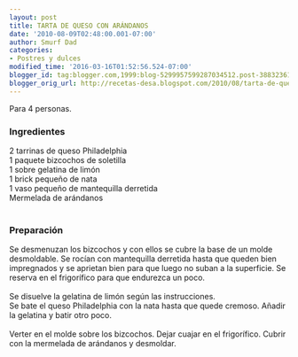 ```yaml
---
layout: post
title: TARTA DE QUESO CON ARÁNDANOS
date: '2010-08-09T02:48:00.001-07:00'
author: Smurf Dad
categories:
- Postres y dulces
modified_time: '2016-03-16T01:52:56.524-07:00'
blogger_id: tag:blogger.com,1999:blog-5299957599287034512.post-3883236158035914245
blogger_orig_url: http://recetas-desa.blogspot.com/2010/08/tarta-de-queso-con-arandanos.html
---
```


Para 4 personas.<br /><h3>Ingredientes</h3>2 tarrinas de queso Philadelphia<br />1 paquete bizcochos de soletilla<br />1 sobre gelatina de limón<br />1 brick pequeño de nata<br />1 vaso pequeño de mantequilla derretida<br />Mermelada de arándanos<br /><br /><h3>Preparación</h3>Se desmenuzan los bizcochos y con ellos se cubre la base de un molde desmoldable. Se rocían con mantequilla derretida hasta que queden bien impregnados y se aprietan bien para que luego no suban a la superficie. Se reserva en el frigorífico para que endurezca un poco.<br /><br />Se disuelve la gelatina de limón según las instrucciones.<br />Se bate el queso Philadelphia con la nata hasta que quede cremoso. Añadir la gelatina y batir otro poco.<br /><br />Verter en el molde sobre los bizcochos. Dejar cuajar en el frigorífico. Cubrir con la mermelada de arándanos y desmoldar.